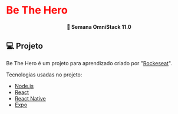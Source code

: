 <h1>
	<strong  style="color:red">Be The Hero</strong>
</h1>

<h4 align="center"> 
	🚀 Semana OmniStack 11.0
</h4>
<p align="center">

## 💻 Projeto

Be The Hero é um projeto para aprendizado criado por "<a href="https://github.com/Rocketseat">Rockeseat</a>".

Tecnologias usadas no projeto:

- [Node.js](https://nodejs.org/en/) 
- [React](https://reactjs.org)
- [React Native](https://facebook.github.io/react-native/)
- [Expo](https://expo.io/)

